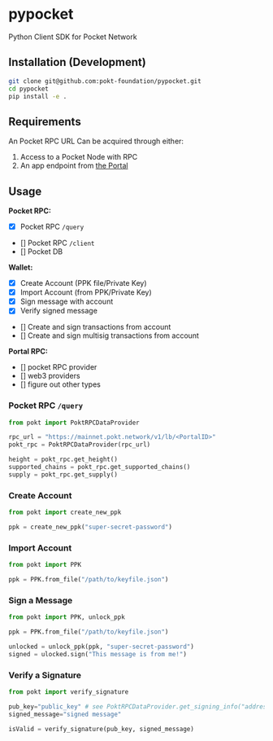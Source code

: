 # pypocket

Python Client SDK for Pocket Network

## Installation (Development)

```sh
git clone git@github.com:pokt-foundation/pypocket.git
cd pypocket
pip install -e .
```

## Requirements

An Pocket RPC URL Can be acquired through either:

1. Access to a Pocket Node with RPC
2. An app endpoint from [the Portal](https://portal.pokt.network/)

## Usage

**Pocket RPC:**

- [x] Pocket RPC `/query`
- [] Pocket RPC `/client`
- [] Pocket DB

**Wallet:**

- [x] Create Account (PPK file/Private Key)
- [x] Import Account (from PPK/Private Key)
- [x] Sign message with account
- [x] Verify signed message
- [] Create and sign transactions from account
- [] Create and sign multisig transactions from account

**Portal RPC:**

- [] pocket RPC provider
- [] web3 providers
- [] figure out other types

### Pocket RPC `/query`

```python
from pokt import PoktRPCDataProvider

rpc_url = "https://mainnet.pokt.network/v1/lb/<PortalID>"
pokt_rpc = PoktRPCDataProvider(rpc_url)

height = pokt_rpc.get_height()
supported_chains = pokt_rpc.get_supported_chains()
supply = pokt_rpc.get_supply()
```

### Create Account

```python
from pokt import create_new_ppk

ppk = create_new_ppk("super-secret-password")
```

### Import Account

```python
from pokt import PPK

ppk = PPK.from_file("/path/to/keyfile.json")
```

### Sign a Message

```python
from pokt import PPK, unlock_ppk

ppk = PPK.from_file("/path/to/keyfile.json")

unlocked = unlock_ppk(ppk, "super-secret-password")
signed = ulocked.sign("This message is from me!")
```

### Verify a Signature

```python
from pokt import verify_signature

pub_key="public_key" # see PoktRPCDataProvider.get_signing_info("address")
signed_message="signed message"

isValid = verify_signature(pub_key, signed_message)
```
